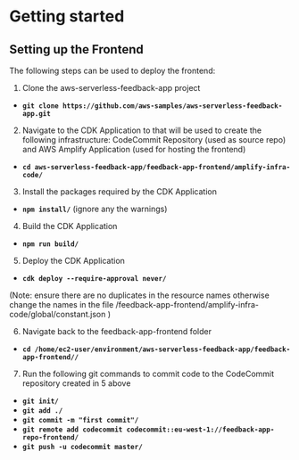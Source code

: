 # Getting started

## Setting up the Frontend

The following steps can be used to deploy the frontend:

1. Clone the aws-serverless-feedback-app project

- **`git clone https://github.com/aws-samples/aws-serverless-feedback-app.git`**

2. Navigate to the CDK Application to that will be used to create the following infrastructure: CodeCommit Repository (used as source repo) and AWS Amplify Application (used for hosting the frontend)

- **`cd aws-serverless-feedback-app/feedback-app-frontend/amplify-infra-code/`**

3. Install the packages required by the CDK Application

- **`npm install/`** (ignore any the warnings)

4. Build the CDK Application

- **`npm run build/`**

5. Deploy the CDK Application

- **`cdk deploy --require-approval never/`**

(Note: ensure there are no duplicates in the resource names otherwise change the names in the file /feedback-app-frontend/amplify-infra-code/global/constant.json )

6. Navigate back to the feedback-app-frontend folder

- **`cd /home/ec2-user/environment/aws-serverless-feedback-app/feedback-app-frontend//`**

7. Run the following git commands to commit code to the CodeCommit repository created in 5 above

- **`git init/`**
- **`git add ./`**
- **`git commit -m "first commit"/`**
- **`git remote add codecommit codecommit::eu-west-1://feedback-app-repo-frontend/`**
- **`git push -u codecommit master/`**
